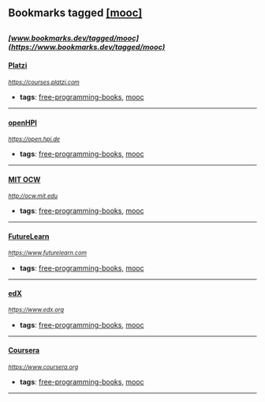 ## Bookmarks tagged [[mooc]](https://www.bookmarks.dev/search?q=[mooc])

_<sup><sup>[www.bookmarks.dev/tagged/mooc](https://www.bookmarks.dev/tagged/mooc)</sup></sup>_
---
#### [Platzi](https://courses.platzi.com)
_<sup>https://courses.platzi.com</sup>_

* **tags**: [free-programming-books](../tagged/free-programming-books.md), [mooc](../tagged/mooc.md)
---
#### [openHPI](https://open.hpi.de)
_<sup>https://open.hpi.de</sup>_

* **tags**: [free-programming-books](../tagged/free-programming-books.md), [mooc](../tagged/mooc.md)
---
#### [MIT OCW](http://ocw.mit.edu)
_<sup>http://ocw.mit.edu</sup>_

* **tags**: [free-programming-books](../tagged/free-programming-books.md), [mooc](../tagged/mooc.md)
---
#### [FutureLearn](https://www.futurelearn.com)
_<sup>https://www.futurelearn.com</sup>_

* **tags**: [free-programming-books](../tagged/free-programming-books.md), [mooc](../tagged/mooc.md)
---
#### [edX](https://www.edx.org)
_<sup>https://www.edx.org</sup>_

* **tags**: [free-programming-books](../tagged/free-programming-books.md), [mooc](../tagged/mooc.md)
---
#### [Coursera](https://www.coursera.org)
_<sup>https://www.coursera.org</sup>_

* **tags**: [free-programming-books](../tagged/free-programming-books.md), [mooc](../tagged/mooc.md)
---
